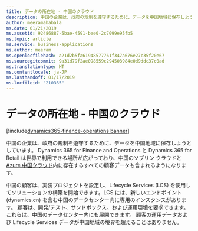 ```yaml
---
title: データの所在地 - 中国のクラウド
description: 中国の企業は、政府の規制を遵守するために、データを中国地域に保存しようとしています。
author: meeramahabala
ms.date: 01/21/2019
ms.assetid: 92486887-5bae-4591-bee0-2c7099e95fb5
ms.topic: article
ms.service: business-applications
ms.author: meeram
ms.openlocfilehash: a21d2b5fa61948577761f347a676e27c35f20e67
ms.sourcegitcommit: 9a31d79f2ae098559c294503984e0d9ddc37c0ad
ms.translationtype: HT
ms.contentlocale: ja-JP
ms.lasthandoff: 01/17/2019
ms.locfileid: "210365"
---
```

#  <a name="data-residency---china-cloud"></a>データの所在地 - 中国のクラウド
[!include[dynamics365-finance-operations banner](../includes/dynamics365-finance-operations.md)]



中国の企業は、政府の規制を遵守するために、データを中国地域に保存しようとしています。 Dynamics 365 for Finance and Operations と Dynamics 365 for Retail は世界で利用できる場所が広がっており、中国のソブリン クラウドと [Azure 中国クラウド](https://docs.microsoft.com/azure/china/)内に存在するすべての顧客データも含まれるようになります。

中国の顧客は、実装プロジェクトを設定し、Lifecycle Services (LCS) を使用してソリューションの構築を開始できます。LCS には、新しいエンドポイント (dynamics.cn) を含む中国のデータセンター内に専用のインスタンスがあります。 顧客は、開発/テスト、サンドボックス、および運用環境を要求できます。これらは、中国のデータセンター内にも展開できます。 顧客の運用データおよび Lifecycle Services データが中国地域の境界を超えることはありません。 

